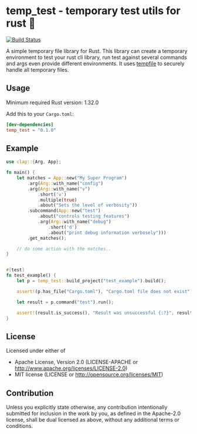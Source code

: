 # temp_test - temporary test utils for rust 🔨

[![Build Status](https://github.com/Quadriphobs1/temp_test/workflows/ci/badge.svg?branch=master&event=push)](https://github.com/Quadriphobs1/temp_test/actions)

A simple temporary file library for Rust. This library can create a temporary environment to test your rust cli library, run test against several commands and args even provide different environments. It uses [tempfile](https://github.com/Stebalien/tempfile) to securely handle all temporary files.

## Usage

Minimum required Rust version: 1.32.0

Add this to your `Cargo.toml`:

```toml
[dev-dependencies]
temp_test = "0.1.0"
```

## Example

```rust
use clap::{Arg, App};

fn main() {
    let matches = App::new("My Super Program")
        .arg(Arg::with_name("config")
        .arg(Arg::with_name("v")
            .short('v')
            .multiple(true)
            .about("Sets the level of verbosity"))
        .subcommand(App::new("test")
            .about("controls testing features")
            .arg(Arg::with_name("debug")
                .short('d')
                .about("print debug information verbosely")))
        .get_matches();

    // do some action with the matches..
}


#[test]
fn test_example() {
    let p = temp_test::build_project("test_example").build();

    assert!(p.has_file("Cargo.toml"), "Cargo.toml file does not exist");

    let result = p.command("test").run();

    assert!(result.is_success(), "Result was unsuccessful {:?}", result);
}
```

## License

Licensed under either of

- Apache License, Version 2.0 (LICENSE-APACHE or http://www.apache.org/licenses/LICENSE-2.0)
- MIT license (LICENSE or http://opensource.org/licenses/MIT)

## Contribution

Unless you explicitly state otherwise, any contribution intentionally submitted for inclusion in the work by you, as defined in the Apache-2.0 license, shall be dual licensed as above, without any additional terms or conditions.
